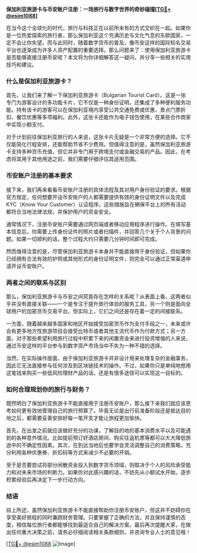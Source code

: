 **保加利亚旅游卡与币安账户注册：一场旅行与数字世界的奇妙碰撞[[TG💪+ @esim1088](https://t.me/s/esim1088)]**

在当今这个全球化的时代，旅行与科技正在以前所未有的方式交织在一起。如果你是一位热爱探索的旅行者，那么保加利亚这个充满历史与文化气息的东欧国家，一定不会让你失望。而与此同时，随着数字货币的普及，像币安这样的国际知名交易平台也逐渐成为许多人资产配置的重要选择。那么问题来了：使用保加利亚旅游卡是否能够直接注册币安呢？本文将为你详细解答这一疑问，并分享一些相关的实用技巧和建议。

### 什么是保加利亚旅游卡？

首先，让我们来了解一下保加利亚旅游卡（Bulgarian Tourist Card）。这是一张专门为游客设计的多功能卡片，它不仅是一种身份证明，还集成了多种便利服务功能。持有该卡的游客可以在保加利亚境内享受公共交通免费或优惠、景点门票折扣、餐饮优惠等多项福利。此外，这张卡还能作为电子钱包使用，在某些合作商家中实现小额支付。

对于计划前往保加利亚旅行的人来说，这张卡片无疑是一个非常方便的选择。它不仅能简化行程安排，还能帮助节省不少费用。但值得注意的是，虽然保加利亚旅游卡支持多种货币充值，但它并非专门用于跨境支付或金融交易的产品。因此，在考虑将其用于其他用途之前，我们需要仔细评估其适用范围。

### 币安账户注册的基本要求

接下来，我们再来看看币安账户注册的具体流程及其对用户身份验证的要求。根据官方规定，任何想要开设币安账户的人都需要提供有效的身份证明文件以及完成KYC（Know Your Customer）认证程序。这些措施旨在确保平台上的所有活动都符合当地法律法规，并保护用户的资金安全。

通常情况下，注册币安账户需要通过网页端或者移动应用程序进行操作。在填写基本信息后，你需要上传身份证件的照片或者扫描件，并回答几个关于个人背景的问题。如果一切顺利的话，整个过程大约只需要几分钟时间即可完成。

然而值得注意的是，尽管保加利亚旅游卡本身并不能直接用于身份验证，但如果你已经拥有合法有效的护照或其他形式的身份证明文件，则完全可以通过正常渠道申请开设币安账户。

### 两者之间的联系与区别

那么，保加利亚旅游卡与币安之间究竟存在怎样的关系呢？从表面上看，这两者似乎并没有直接关联——一个是专注于提升旅行体验的服务工具，另一个则是面向全球用户的加密货币交易平台。但实际上，它们之间还是存在着一定的间接联系。

一方面，随着越来越多国家和地区开始接受加密货币作为支付手段之一，未来或许会有更多地方性旅游项目会接受比特币或者其他主流代币作为付款方式；另一方面，对于那些希望利用旅行过程中积累下来的闲置资金来进行投资增值的人来说，通过币安这样的平台参与到数字资产市场当中不失为一种不错的选择。

当然，在实际操作层面，由于保加利亚旅游卡并非设计用来处理复杂的金融事务，因此它无法直接参与任何涉及到区块链技术的操作。不过，如果你只是单纯地想用这笔钱来购买一些低风险理财产品的话，还是有很多途径可以实现这一目标的。

### 如何合理规划你的旅行与财务？

既然明白了保加利亚旅游卡不能直接用于注册币安账户，那么接下来我们就应该思考如何更有效地管理自己的旅行预算了。毕竟无论是出行前准备阶段还是抵达目的地之后，都需要妥善安排好每一笔开支才能让旅程更加愉快。

首先，在出发之前就应该做好充分的功课，了解目的地的基本消费水平以及可能遇到的各种意外情况。比如提前预订好酒店房间、购买往返机票等都可以大大降低旅途中的不确定性因素。其次，在到达当地后也要学会灵活调整自己的消费策略，充分利用各种优惠券、折扣码等方式来减少不必要的开销。

至于是否要尝试将部分闲散资金投入到数字货币领域，则取决于个人的风险承受能力和对未来市场的判断力。如果你对此感兴趣的话，不妨先从小额试水开始，逐步积累经验后再决定下一步行动方向。

### 结语

综上所述，虽然保加利亚旅游卡不能直接帮助你注册币安账户，但这并不妨碍你在享受美好旅程的同时兼顾财务管理。只要掌握了正确的方法，并且保持谨慎的态度，相信每位旅行者都能够找到最适合自己的解决方案。最后再次提醒大家，在做出任何重大决策之前，请务必仔细阅读相关条款细则，并咨询专业人士的意见哦！

[[TG💪+ @esim1088](https://t.me/s/esim1088) ![Image](https://i.postimg.cc/4NQfJmqS/Snipaste-2025-05-13-00-14-12.png)]